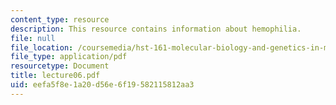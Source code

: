 ```yaml
---
content_type: resource
description: This resource contains information about hemophilia.
file: null
file_location: /coursemedia/hst-161-molecular-biology-and-genetics-in-modern-medicine-fall-2007/eefa5f8e1a20d56e6f19582115812aa3_lecture06.pdf
file_type: application/pdf
resourcetype: Document
title: lecture06.pdf
uid: eefa5f8e-1a20-d56e-6f19-582115812aa3
---
```

